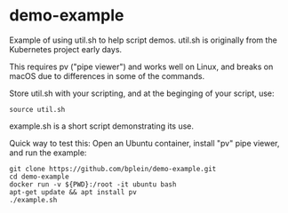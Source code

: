 # demo-example
 Example of using util.sh to help script demos. util.sh is originally from the Kubernetes project early days. 

 This requires pv ("pipe viewer") and works well on Linux, and breaks on macOS due to differences in some of the commands.

Store util.sh with your scripting, and at the beginging of your script, use:

 ```
 source util.sh
 ```

 example.sh is a short script demonstrating its use. 

Quick way to test this: Open an Ubuntu container, install "pv" pipe viewer, and run the example:

```
git clone https://github.com/bplein/demo-example.git
cd demo-example
docker run -v ${PWD}:/root -it ubuntu bash
apt-get update && apt install pv
./example.sh
```
